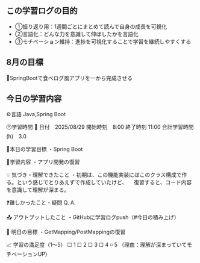 ## この学習ログの目的
* ①振り返り用：1週間ごとにまとめて読んで自身の成長を可視化
* ②言語化：どんな力を意識して伸ばしたかを言語化
* ③モチベーション維持：進捗を可視化することで学習を継続しやすくする

## 8月の目標
📝SpringBootで食べログ風アプリを一から完成させる

## 今日の学習内容
⚙️言語 Java,Spring Boot

🕐学習時間
📅 日付　2025/08/29
開始時刻　8:00
終了時刻  11:00
合計学習時間(h)　3.0

🎯本日の学習目標
・Spring Boot

📝学習内容
・アプリ開発の復習

💡 気づき・理解できたこと
・初期は、この機能実装にはこのクラス構成で作る。という感じでとりあえずで作成していたけど、
　復習すると、コード内容を意識して理解が深まる。

❓難しかったこと・疑問
Q. 
A. 

📤 アウトプットしたこと
・GitHubに学習ログpush（#今日の積み上げ）

🌱 明日の目標
・GetMapping/PostMappingの復習

📈 学習の満足度（1〜5）
☐ 1 ☐ 2 ☐ 3 ☐ 4 ◽️ 5
（理由：理解が深まっていてモチベーションUP）